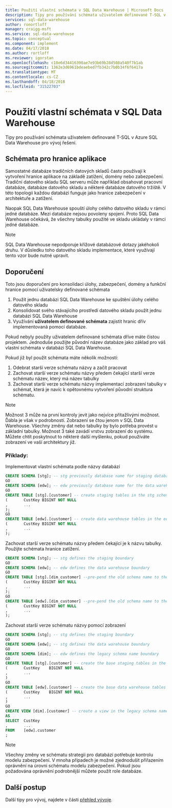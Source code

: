```yaml
---
title: Použití vlastní schémata v SQL Data Warehouse | Microsoft Docs
description: Tipy pro používání schémata uživatelem definované T-SQL v Azure SQL Data Warehouse pro vývoj řešení.
services: sql-data-warehouse
author: ronortloff
manager: craigg-msft
ms.service: sql-data-warehouse
ms.topic: conceptual
ms.component: implement
ms.date: 04/17/2018
ms.author: rortloff
ms.reviewer: igorstan
ms.openlocfilehash: c18e6d34416390ae7e93b69b28d508a540f7b1ab
ms.sourcegitcommit: 1362e3d6961bdeaebed7fb342c7b0b34f6f6417a
ms.translationtype: MT
ms.contentlocale: cs-CZ
ms.lasthandoff: 04/18/2018
ms.locfileid: "31522703"
---
```

# <a name="using-user-defined-schemas-in-sql-data-warehouse"></a>Použití vlastní schémata v SQL Data Warehouse
Tipy pro používání schémata uživatelem definované T-SQL v Azure SQL Data Warehouse pro vývoj řešení.

## <a name="schemas-for-application-boundaries"></a>Schémata pro hranice aplikace

Samostatné databáze tradičních datových skladů často používají k vytvoření hranice aplikace na základě zatížení, domény nebo zabezpečení. Tradiční datového skladu SQL serveru může například obsahovat pracovní databáze, databáze datového skladu a některé databáze datového tržiště. V této topologii každou databázi funguje jako hranice zabezpečení v architektuře a zatížení.

Naopak SQL Data Warehouse spouští úlohy celého datového skladu v rámci jedné databáze. Mezi databáze nejsou povoleny spojení. Proto SQL Data Warehouse očekává, že všechny tabulky použité ve skladu ukládaly v rámci jedné databáze.

> [!NOTE]
> SQL Data Warehouse nepodporuje křížové databázové dotazy jakéhokoli druhu. V důsledku toho datového skladu implementace, které využívají tento vzor bude nutné upravit.
> 
> 

## <a name="recommendations"></a>Doporučení
Toto jsou doporučení pro konsolidaci úlohy, zabezpečení, domény a funkční hranice pomocí uživatelsky definované schémata

1. Použít jednu databázi SQL Data Warehouse ke spuštění úlohy celého datového skladu
2. Konsolidovat svého stávajícího prostředí datového skladu použít jednu databázi SQL Data Warehouse
3. Využívání **uživatelem definované schémata** zajistit hranic dřív implementovaná pomocí databáze.

Pokud nebyly použity uživatelem definované schémata dříve máte čistou projektem. Jednoduše použijte původní název databáze jako základ pro váš vlastní schémata v databázi SQL Data Warehouse.

Pokud již byl použit schémata máte několik možností:

1. Odebrat starší verze schématu názvy a začít pracovat
2. Zachovat starší verze schématu názvy předem čekající starší verze schématu název, který má název tabulky
3. Zachovat starší verze schématu názvy implementací zobrazení tabulky v schémat, která je navíc k opětovnému vytvoření původní struktura schématu.

> [!NOTE]
> Možnost 3 může na první kontroly jevit jako nejvíce přitažlivými možnost. Ďábla je však v podrobností. Zobrazení se čtou jenom v SQL Data Warehouse. Všechny změny dat nebo tabulky by bylo potřeba provést u základní tabulky. Možnost 3 také zavádí vrstvu zobrazení do systému. Můžete chtít poskytnout to některé další myšlenku, pokud používáte zobrazení ve vaší architektury již.
> 
> 

### <a name="examples"></a>Příklady:
Implementovat vlastní schémata podle názvy databází

```sql
CREATE SCHEMA [stg]; -- stg previously database name for staging database
GO
CREATE SCHEMA [edw]; -- edw previously database name for the data warehouse
GO
CREATE TABLE [stg].[customer] -- create staging tables in the stg schema
(       CustKey BIGINT NOT NULL
,       ...
);
GO
CREATE TABLE [edw].[customer] -- create data warehouse tables in the edw schema
(       CustKey BIGINT NOT NULL
,       ...
);
```

Zachovat starší verze schématu názvy předem čekající je k názvu tabulky. Použijte schémata hranice zatížení.

```sql
CREATE SCHEMA [stg]; -- stg defines the staging boundary
GO
CREATE SCHEMA [edw]; -- edw defines the data warehouse boundary
GO
CREATE TABLE [stg].[dim_customer] --pre-pend the old schema name to the table and create in the staging boundary
(       CustKey BIGINT NOT NULL
,       ...
);
GO
CREATE TABLE [edw].[dim_customer] --pre-pend the old schema name to the table and create in the data warehouse boundary
(       CustKey BIGINT NOT NULL
,       ...
);
```

Zachovat starší verze schématu názvy pomocí zobrazení

```sql
CREATE SCHEMA [stg]; -- stg defines the staging boundary
GO
CREATE SCHEMA [edw]; -- stg defines the data warehouse boundary
GO
CREATE SCHEMA [dim]; -- edw defines the legacy schema name boundary
GO
CREATE TABLE [stg].[customer] -- create the base staging tables in the staging boundary
(       CustKey    BIGINT NOT NULL
,       ...
)
GO
CREATE TABLE [edw].[customer] -- create the base data warehouse tables in the data warehouse boundary
(       CustKey    BIGINT NOT NULL
,       ...
)
GO
CREATE VIEW [dim].[customer] -- create a view in the legacy schema name boundary for presentation consistency purposes only
AS
SELECT  CustKey
,       ...
FROM    [edw].customer
;
```

> [!NOTE]
> Všechny změny ve schématu strategii pro databázi potřebuje kontrolu modelu zabezpečení. V mnoha případech je možné zjednodušit přiřazením oprávnění na úrovni schématu modelu zabezpečení. Pokud jsou požadována oprávnění podrobnější můžete použít role databáze.
> 
> 

## <a name="next-steps"></a>Další postup
Další tipy pro vývoj, najdete v části [přehled vývoje](sql-data-warehouse-overview-develop.md).

